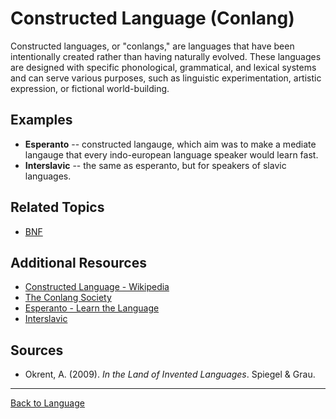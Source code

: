 # Constructed Language (Conlang)

Constructed languages, or "conlangs," are languages that have been intentionally created rather than having naturally evolved. These languages are designed with specific phonological, grammatical, and lexical systems and can serve various purposes, such as linguistic experimentation, artistic expression, or fictional world-building.


## Examples

- **Esperanto** -- constructed langauge, which aim was to make a mediate langauge that every indo-european language speaker would learn fast.
- **Interslavic** -- the same as esperanto, but for speakers of slavic languages.


## Related Topics

- [BNF](../../Studies/Types/Computational-Linguistics/Advanced/Backus-Nauer-Form.md)

## Additional Resources

- [Constructed Language - Wikipedia](https://en.wikipedia.org/wiki/Constructed_language)
- [The Conlang Society](https://conlang.org/)
- [Esperanto - Learn the Language](https://en.duolingo.com/course/eo/en/Learn-Esperanto)
- [Interslavic](https://en.wikipedia.org/wiki/Interslavic)

## Sources

- Okrent, A. (2009). *In the Land of Invented Languages*. Spiegel & Grau.

---

[Back to Language](README.md)
